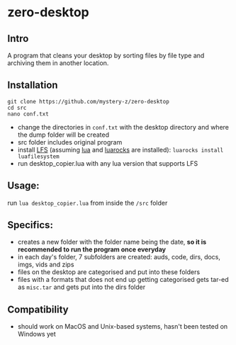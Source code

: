 # zero-desktop

## Intro
A program that cleans your desktop by sorting files by file type and archiving them in another location. 

## Installation
```
git clone https://github.com/mystery-z/zero-desktop
cd src
nano conf.txt
```
 - change the directories in ```conf.txt``` with the desktop directory and where the dump folder will be created 
 - src folder includes original program
 - install [LFS](https://keplerproject.github.io/luafilesystem/) (assuming [lua](http://lua.org/) and [luarocks](http://luarocks.org/) are installed): ```luarocks install luafilesystem```
 - run desktop_copier.lua with any lua version that supports LFS

## Usage:
run ```lua desktop_copier.lua``` from inside the ```/src``` folder

## Specifics:
 - creates a new folder with the folder name being the date, **so it is recommended to run the program once everyday**
 - in each day's folder, 7 subfolders are created: auds, code, dirs, docs, imgs, vids and zips
 - files on the desktop are categorised and put into these folders
 - files with a formats that does not end up getting categorised gets tar-ed as ```misc.tar``` and gets put into the dirs folder

## Compatibility
 - should work on MacOS and Unix-based systems, hasn't been tested on Windows yet
